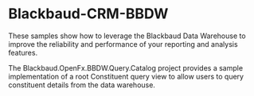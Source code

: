 Blackbaud-CRM-BBDW
==================

These samples show how to leverage the Blackbaud Data Warehouse to improve the reliability and performance of your reporting and analysis features. 

The Blackbaud.OpenFx.BBDW.Query.Catalog project provides a sample implementation of a root Constituent query view to allow users to query constituent details from the data warehouse.
